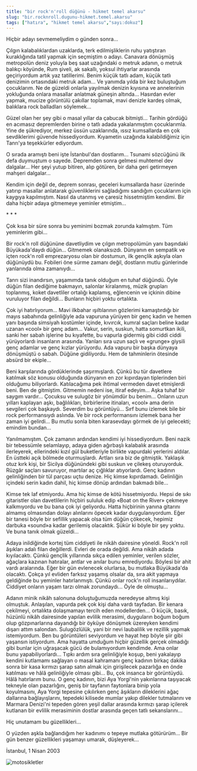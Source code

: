 ```yaml
---
title: "bir rock'n'roll düğünü - hikmet temel akarsu"
slug: "bir.rocknroll.dugunu-hikmet.temel.akarsu"
tags: ["hatıra", "hikmet temel akarsu","sayı:dokuz"]
---
```


Hiçbir adayı sevmemeliydim o günden sonra...

Çılgın kalabalıklardan uzaklarda, terk edilmişliklerin ruhu yatıştıran
kuraklığında tatil yapmak için seçmiştim o adayı. Canavara dönüşmüş
metropolün deniz yoluyla beş saat uzağındaki o metruk adanın, o metruk
balıkçı köyünde, Rum şiveli, ak sakallı, yoksul ihtiyarlar arasında
geçiriyordum artık yaz tatillerimi. Benim küçük tatlı adam, küçük tatlı
denizimin ortasındaki metruk adam... Ve yanımda yılda bir kez buluştuğum
çocuklarım. Ne de güzeldi onlarla yayılmak denizin kıyısına ve
annelerinin yokluğunda onlara masallar anlatmak güneşin altında...
Hasırdan evler yapmak, mucize görüntülü çakıllar toplamak, mavi denizle
kardeş olmak, balıklara rock balladları söylemek...

Güzel olan her şey gibi o masal yıllar da çabucak bitmişti... Tarihin
gördüğü en acımasız depremlerden birine o tatlı adada yakalanmıştım
çocuklarımla. Yine de şükrediyor, merkez üssün uzaklarında, ıssız
kumsallarda en çok sevdiklerimi güvende hissediyordum. Kıyametin
uzağında kalabildiğimiz için Tanrı'ya teşekkürler ediyordum.

O sırada aramıştı beni işte İstanbul'dan dostlarım... Tsunami sözcüğünü
ilk defa duymuştum o sayede. Depremden sonra gelmesi muhtemel dev
dalgalar... Her şeyi yutup bitiren, alıp götüren, bir daha geri
getirmeyen mahşeri dalgalar...

Kendim için değil de, deprem sonrası, geceleri kumsallarda hasır
üzerinde yatırıp masallar anlatarak güvenliklerini sağladığımı sandığım
çocuklarım için kaygıya kapılmıştım. Nasıl da utanmış ve çaresiz
hissetmiştim kendimi. Bir daha hiçbir adaya gitmemeye
yeminler etmiştim...

\* \* \*

Çok kısa bir süre sonra bu yeminimi bozmak zorunda kalmıştım. Tüm
yeminlerim gibi...

Bir rock'n roll düğününe davetliydim ve çılgın metropolümün yanı
başındaki Büyükada'daydı düğün... Gitmemek olanaksızdı. Dünyanın en
sempatik ve içten rock'n roll emprezaryosu olan bir dostumun, ilk
gençlik aşkıyla olan düğünüydü bu. Fobileri öne sürme zamanı değil,
dostların mutlu günlerinde yanlarında olma zamanıydı...

Tanrı sizi inandırsın, yaşamımda tanık olduğum en tuhaf düğündü. Öyle
düğün filan dediğime bakmayın, salonlar kiralanmış, müzik grupları
toplanmış, koket davetliler ortalığı kaplamış, eğlencenin ve içkinin
dibine vuruluyor filan değildi... Bunların hiçbiri yoktu ortalıkta.

Çok iyi hatırlıyorum... Mavi ilkbahar ışıltılarının gözlerimi
kamaştırdığı bir mayıs sabahında gelinliğiyle ada vapuruna yürüyen bir
genç kadın ve hemen yanı başında simsiyah kostümler içinde, kıvırcık,
kumral saçları beline kadar uzanan «cool» bir genç adam... Vakur, serin,
suskun, hatta somurtkan ikili, sanki her sabah işlerine bu kıyafette, bu
vapurla gidermiş gibi ciddi ciddi yürüyorlardı insanların arasında.
Yanları sıra uzun saçlı ve «grunge» giysili genç adamlar ve genç kızlar
yürüyordu. Ada vapuru bir başka dünyaya dönüşmüştü o sabah. Düğüne
gidiliyordu. Hem de tahminlerin ötesinde absürd bir ekiple...

Beni karşılarında gördüklerinde şaşırmışlardı. Çünkü bu tür davetlere
katılmak söz konusu olduğunda dünyanın en zor kıpırdayan tiplerinden
biri olduğumu biliyorlardı. Katılacağıma pek ihtimal vermeden davet
etmişlerdi beni. Ben de gitmiştim. Gitmemin nedeni ise, itiraf edeyim...
Aşka tuhaf bir saygım vardır... Çocuksu ve sulugöz bir yönümdür bu
benim... Onların uzun yılları kaplayan aşkı, bağlılıkları, birbirlerine
itinaları, «cool» ama derin sevgileri çok başkaydı. Severdim bu
görüntüyü... Sırf bunu izlemek bile bir rock performansıydı aslında. Ve
bir rock performansını izlemek bana her zaman iyi gelirdi... Bu mutlu
sonla biten karasevdayı görmek de iyi gelecekti; emindim bundan...

Yanılmamıştım. Çok zamanın ardından kendimi iyi hissediyordum. Beni
nazik bir tebessümle selamlayıp, adaya giden ağırbaşlı kalabalık
arasında ilerleyerek, ellerindeki kızıl gül buketleriyle birlikte
vapurdaki yerlerini aldılar. En üstteki açık bölmede oturmuşlardı.
Artları sıra biz de gitmiştik. Yaklaşık otuz kırk kişi, bir Sicilya
düğünündeki gibi suskun ve çilekeş oturuyorduk. Rüzgâr saçları
savuruyor, martılar aç çığlıklar atıyorlardı. Genç kadının gelinliğinden
bir tül parçası uçtu denize. Hiç kimse kıpırdamadı. Gelinliğin içindeki
serin kadın dahil, hiç kimse dönüp ardından bakmadı bile...

Kimse tek laf etmiyordu. Ama hiç kimse de kötü hissetmiyordu. Hepsi de
sıkı gitaristler olan davetlilerin hiçbiri sululuk edip «Boat on the
River» çekmeye kalkmıyordu ve bu bana çok iyi geliyordu. Hatta
hiçbirinin yanına gitarını almamış olmasından dolayı alınlarını öpecek
kadar duygulanıyordum. Eğer bir tanesi böyle bir sefillik yapacak olsa
tüm düğün çökecek, hepimiz darbuka «sound»a kadar gerilemiş olacaktık.
Şükür ki böyle bir şey yoktu. Ve buna tanık olmak güzeldi...

Adaya inildiğinde kortej tüm ciddiyeti ile nikâh dairesine yöneldi.
Rock'n roll âşıkları adalı filan değillerdi. Evleri de orada değildi.
Ama nikâh adada kıyılacaktı. Çünkü gençlik yıllarında sıkça edilen
yeminler, verilen sözler, ağaçlara kazınan hatıralar, antlar ve anılar
bunu emrediyordu. Böylesi bir ahit vardı aralarında. Eğer bir gün
evlenecek olurlarsa, bu mutlaka Büyükada'da olacaktı. Çokça yıl evliden
farksız yaşamış olsalar da, sıra akit yapmaya geldiğinde bu yeminler
hatırlanmıştı. Çünkü onlar rock'n roll insanlarıydılar. Ciddiyet onların
yaşam tarzı olmak zorundaydı... Öyle de olmuştu...

Adanın minik nikâh salonuna doluştuğumuzda neredeyse altmış kişi
olmuştuk. Anlaşılan, vapurda pek çok kişi daha vardı tayfadan. Bir
kenara çekilmeyi, ortalıkta dolaşmamayı tercih eden modellerden... O
küçük, basık, hüzünlü nikâh dairesinde yapılan evlilik merasimi,
duyguların boğum boğum olup gözpınarlarına dayandığı bir öyküye dönüşmek
üzereyken kendimi dışarı attım salondan. Sulugözlülük, yani bir nevi
laubalilik ve rezillik yapmak istemiyordum. Ben bu görüntüleri
seviyordum ve hayat hep böyle şiir gibi yaşansın istiyordum. Ama hayatta
umduğum hiçbir güzellik gerçek olmadığı gibi bunlar için uğraşacak gücü
de bulamıyordum kendimde. Ama onlar bunu yapabiliyorlardı... Tıpkı ardım
sıra gelinliğiyle koşup, beni yakalayıp kendini kutlamamı sağlayan o
masal kahramanı genç kadının birkaç dakika sonra bir kasa kırmızı şarap
satın almak için girişilecek pazarlığa en önde katılması ve hâlâ
gelinliğiyle olması gibi... Bu, çok insanca bir görüntüydü. Hâlâ
hatırlarım bunu. O genç kadının, bizi Aya Yorgi'nin yakınlarına
taşıyacak tekneyle olan pazarlığını, geniş bir tayfanın faytonlara binip
yola koyulmasını, Aya Yorgi tepesine çıkılırken genç âşıkların
dileklerini ağaç dallarına bağlayışlarını, tepedeki kilisede mumlar
yakıp dilekler tutmalarını ve Marmara Denizi'ni tepeden gören yeşil
dallar arasında kırmızı şarap içilerek kutlanan bir evlilik merasiminin
dostlar arasında geçen tatlı sekanslarını...

Hiç unutamam bu güzellikleri...

O yüzden aşkla bağlandığım her kadınımı o tepeye mutlaka götürürüm...
Bir gün benzer güzellikleri yaşamayı umarak, düşleyerek...

İstanbul, 1 Nisan 2003

![motosikletler](/img/99.14.jpg)